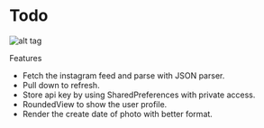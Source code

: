 # Todo
![alt tag](https://raw.github.com/jamesyanyahoo/InstagramViewer/master/InstagramViewer.screencast.gif)

Features
* Fetch the instagram feed and parse with JSON parser.
* Pull down to refresh.
* Store api key by using SharedPreferences with private access.
* RoundedView to show the user profile.
* Render the create date of photo with better format.

